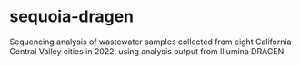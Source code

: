 # sequoia-dragen
Sequencing analysis of wastewater samples collected from eight California Central Valley cities in 2022, using analysis output from Illumina DRAGEN
